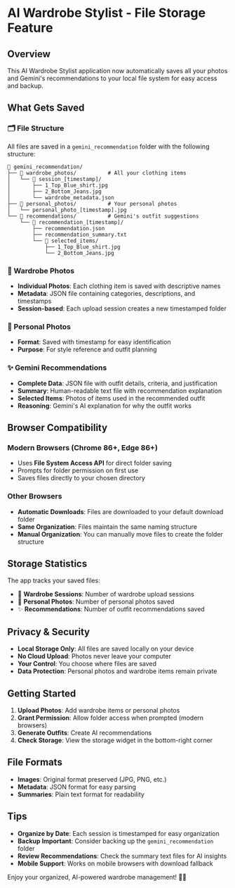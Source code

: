 # AI Wardrobe Stylist - File Storage Feature

## Overview
This AI Wardrobe Stylist application now automatically saves all your photos and Gemini's recommendations to your local file system for easy access and backup.

## What Gets Saved

### 🗂️ File Structure
All files are saved in a `gemini_recommendation` folder with the following structure:

```
📁 gemini_recommendation/
├── 📁 wardrobe_photos/          # All your clothing items
│   └── 📁 session_[timestamp]/
│       ├── 1_Top_Blue_shirt.jpg
│       ├── 2_Bottom_Jeans.jpg
│       └── wardrobe_metadata.json
├── 📁 personal_photos/          # Your personal photos
│   └── personal_photo_[timestamp].jpg
└── 📁 recommendations/          # Gemini's outfit suggestions
    └── 📁 recommendation_[timestamp]/
        ├── recommendation.json
        ├── recommendation_summary.txt
        └── 📁 selected_items/
            ├── 1_Top_Blue_shirt.jpg
            └── 2_Bottom_Jeans.jpg
```

### 📸 Wardrobe Photos
- **Individual Photos**: Each clothing item is saved with descriptive names
- **Metadata**: JSON file containing categories, descriptions, and timestamps
- **Session-based**: Each upload session creates a new timestamped folder

### 👤 Personal Photos
- **Format**: Saved with timestamp for easy identification
- **Purpose**: For style reference and outfit planning

### ✨ Gemini Recommendations
- **Complete Data**: JSON file with outfit details, criteria, and justification
- **Summary**: Human-readable text file with recommendation explanation
- **Selected Items**: Photos of items used in the recommended outfit
- **Reasoning**: Gemini's AI explanation for why the outfit works

## Browser Compatibility

### Modern Browsers (Chrome 86+, Edge 86+)
- Uses **File System Access API** for direct folder saving
- Prompts for folder permission on first use
- Saves files directly to your chosen directory

### Other Browsers
- **Automatic Downloads**: Files are downloaded to your default download folder
- **Same Organization**: Files maintain the same naming structure
- **Manual Organization**: You can manually move files to create the folder structure

## Storage Statistics
The app tracks your saved files:
- 👕 **Wardrobe Sessions**: Number of wardrobe upload sessions
- 📸 **Personal Photos**: Number of personal photos saved
- ✨ **Recommendations**: Number of outfit recommendations saved

## Privacy & Security
- **Local Storage Only**: All files are saved locally on your device
- **No Cloud Upload**: Photos never leave your computer
- **Your Control**: You choose where files are saved
- **Data Protection**: Personal photos and wardrobe items remain private

## Getting Started
1. **Upload Photos**: Add wardrobe items or personal photos
2. **Grant Permission**: Allow folder access when prompted (modern browsers)
3. **Generate Outfits**: Create AI recommendations
4. **Check Storage**: View the storage widget in the bottom-right corner

## File Formats
- **Images**: Original format preserved (JPG, PNG, etc.)
- **Metadata**: JSON format for easy parsing
- **Summaries**: Plain text format for readability

## Tips
- **Organize by Date**: Each session is timestamped for easy organization
- **Backup Important**: Consider backing up the `gemini_recommendation` folder
- **Review Recommendations**: Check the summary text files for AI insights
- **Mobile Support**: Works on mobile browsers with download fallback

Enjoy your organized, AI-powered wardrobe management! 🎨👗
